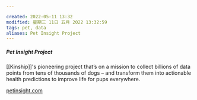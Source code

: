 ```yaml
---

created: 2022-05-11 13:32
modified: 星期三 11日 五月 2022 13:32:59
tags: pet, data
aliases: Pet Insight Project
---
```

##### Pet Insight Project
[[Kinship]]'s pioneering project that’s on a mission to collect billions of data points from tens of thousands of dogs – and transform them into actionable health predictions to improve life for pups everywhere.

[petinsight.com](https://petinsight.com/ "Opens in new window")